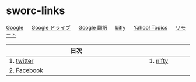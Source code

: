 # sworc-links

[Google](http://www.google.co.jp/) 　 [Google ドライブ](https://drive.google.com/drive) 　 [Google 翻訳](https://translate.google.co.jp/?hl=ja&tab=rT) 　 [bitly](https://bitly.com/) 　 [Yahoo! Topics](https://news.yahoo.co.jp/topics) 　 [リモート](https://remotedesktop.google.com/access/)

| 日次　　　　　　　　　　　　　　　　　　　　　　 | その他　　　　　　　　　　　　　　　　　　　　　　 |
| ------------- | ------------- |
| 1. [twitter](https://twitter.com/home) | 1. [nifty](https://mail.nifty.com/mailer/)  |
| 2. [Facebook](https://www.facebook.com/home.php) |   |

